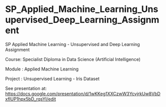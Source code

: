 # SP_Applied_Machine_Learning_Unsupervised_Deep_Learning_Assignment


SP Applied Machine Learning - Unsupervised and Deep Learning Assignment

Course: Specialist Diploma in Data Science (Artificial Intelligence)

Module : Applied Machine Learning

Project : Unsupervised Learning - Iris Dataset

See presentation at: https://docs.google.com/presentation/d/1wKKeg1XXCzwW3YcvjrkUw8VbDxflUP1hpx5bD_rqsYI/edit
